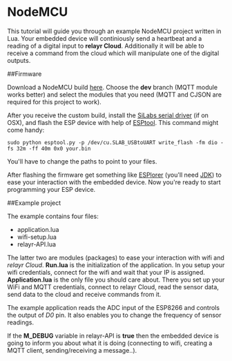 # NodeMCU

This tutorial will guide you through an example NodeMCU project written in Lua. Your embedded device will continiously send a heartbeat and a reading of a digital input to **relayr Cloud**. Additionally it will be able to receive a command from the cloud which will manipulate one of the digital outputs.

##Firmware

Download a NodeMCU build [here](http://nodemcu-build.com/). Choose the **dev** branch (MQTT module works better) and select the modules that you need (MQTT and CJSON are required for this project to work).

After you receive the custom build, install the [SiLabs serial driver](https://github.com/nodemcu/nodemcu-devkit/wiki/Getting-Started-on-OSX) (if on OSX), and flash the ESP device with help of [ESPtool](https://github.com/themadinventor/esptool). This command might come handy: 

	sudo python esptool.py -p /dev/cu.SLAB_USBtoUART write_flash -fm dio -fs 32m -ff 40m 0x0 your.bin

You'll have to change the paths to point to your files.

After flashing the firmware get something like [ESPlorer](http://esp8266.ru/esplorer/) (you'll need [JDK](http://www.oracle.com/technetwork/java/javase/downloads/jdk8-downloads-2133151.html)) to ease your interaction with the embedded device. Now you're ready to start programming your ESP device.

##Example project

The example contains four files:

* application.lua
* wifi-setup.lua
* relayr-API.lua

The latter two are modules (packages) to ease your interaction with wifi and *relayr Cloud*. **Run.lua** is the initialization of the application. In you setup your wifi credentials, connect for the wifi and wait that your IP is assigned. **Application.lua** is the only file you should care about. There you set up your WiFi and MQTT credentials, connect to relayr Cloud, read the sensor data, send data to the cloud and receive commands from it.

The example application reads the ADC input of the ESP8266 and controls the output of *D0* pin. It also enables you to change the frequency of sensor readings.

If the **M_DEBUG** variable in relayr-API is **true** then the embedded device is going to inform you about what it is doing (connecting to wifi, creating a MQTT client, sending/receiving a message..).